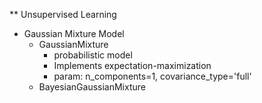 ** Unsupervised Learning
* Gaussian Mixture Model
  * GaussianMixture 
    * probabilistic model
    * Implements expectation-maximization 
    * param: n_components=1, covariance_type='full' 
  * BayesianGaussianMixture
